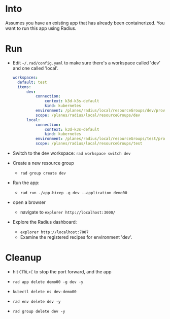 # Into
Assumes you have an existing app that has already been containerized. 
You want to run this app using Radius.

# Run

- Edit `~/.rad/config.yaml` to make sure there's a workspace called 'dev' and one called 'local'.
  ```yaml
  workspaces:
    default: test
    items:
        dev:
            connection:
                context: k3d-k3s-default
                kind: kubernetes
            environment: /planes/radius/local/resourceGroups/dev/providers/Applications.Core/environments/dev
            scope: /planes/radius/local/resourceGroups/dev
        local:
            connection:
                context: k3d-k3s-default
                kind: kubernetes
            environment: /planes/radius/local/resourceGroups/test/providers/Applications.Core/environments/test
            scope: /planes/radius/local/resourceGroups/test
  ```


- Switch to the dev workspace:
  `rad workspace switch dev`

- Create a new resource group
  - `rad group create dev`
    
- Run the app:
  - `rad run ./app.bicep -g dev --application demo00`

- open a browser
    - navigate to `explorer http://localhost:3000/`

- Explore the Radius dashboard:
    - `explorer http://localhost:7007`
    - Examine the registered recipes for environment 'dev'.

# Cleanup
- hit `CTRL+C` to stop the port forward, and the app
- `rad app delete demo00 -g dev -y`
- `kubectl delete ns dev-demo00`

- `rad env delete dev -y`
- `rad group delete dev -y`
